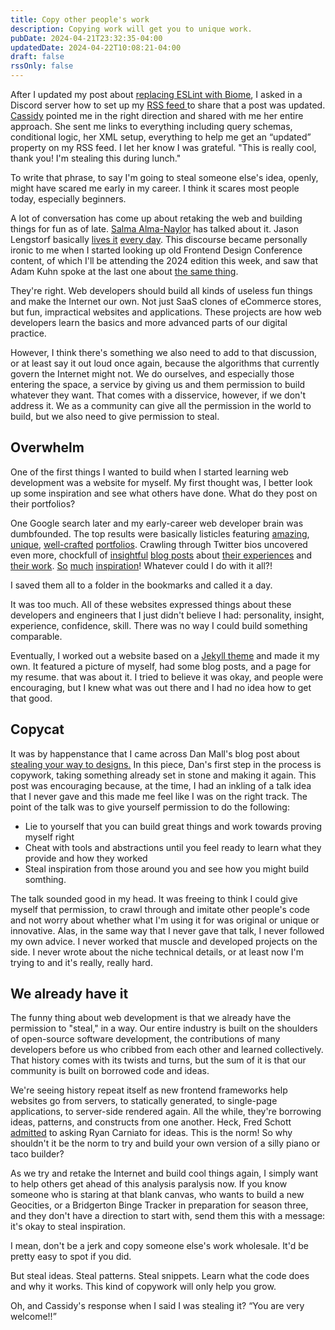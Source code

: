 ```yaml
---
title: Copy other people's work
description: Copying work will get you to unique work.
pubDate: 2024-04-21T23:32:35-04:00
updatedDate: 2024-04-22T10:08:21-04:00
draft: false
rssOnly: false
---
```

After I updated my post about [replacing ESLint with Biome](https://charlesvillard.co/blog/2024-04-07-a-new-developer-biome-get-it/), I asked in a Discord server how to set up my [RSS feed ](https://charlesvillard.co/rss.xml)to share that a post was updated. [Cassidy](https://www.cassidoo.co) pointed me in the right direction and shared with me her entire approach. She sent me links to everything including query schemas, conditional logic, her XML setup, everything to help me get an “updated” property on my RSS feed. I let her know I was grateful. "This is really cool, thank you! I'm stealing this during lunch."

To write that phrase, to say I'm going to steal someone else's idea, openly, might have scared me early in my career. I think it scares most people today, especially beginners.

A lot of conversation has come up about retaking the web and building things for fun as of late. [Salma Alma-Naylor](https://twitter.com/whitep4nth3r/status/1772589938518712676) has talked about it. Jason Lengstorf basically [lives it](https://www.youtube.com/playlist?list=PLz8Iz-Fnk_eRDgZbo9vOKdSMeDfbDMlJu) [every day](https://www.youtube.com/playlist?list=PLz8Iz-Fnk_eRtJeLjx9CxPQw6MzbDgaEu). This discourse became personally ironic to me when I started looking up old Frontend Design Conference content, of which I'll be attending the 2024 edition this week, and saw that Adam Kuhn spoke at the last one about [the same thing](https://frontenddesignconference.com/2019/schedule/#:~:text=The%20Inherent%20Value%20of%20Building%20Useless%20Shit).

They're right. Web developers should build all kinds of useless fun things and make the Internet our own. Not just SaaS clones of eCommerce stores, but fun, impractical websites and applications. These projects are how web developers learn the basics and more advanced parts of our digital practice.

However, I think there's something we also need to add to that discussion, or at least say it out loud once again, because the algorithms that currently govern the Internet might not. We do ourselves, and especially those entering the space, a service by giving us and them permission to build whatever they want. That comes with a disservice, however, if we don't address it. We as a community can give all the permission in the world to build, but we also need to give permission to steal.

## Overwhelm

One of the first things I wanted to build when I started learning web development was a website for myself. My first thought was, I better look up some inspiration and see what others have done. What do they post on their portfolios?

One Google search later and my early-career web developer brain was dumbfounded. The top results were basically listicles featuring [amazing](https://bruno-simon.com/), [unique](http://www.rleonardi.com/), [well-crafted](https://2019.wattenberger.com/) [portfolios](https://www.adhamdannaway.com/). Crawling through Twitter bios uncovered even more, chockfull of [insightful](https://www.sarasoueidan.com/) [blog posts](https://danmall.com/) about [their experiences](https://daverupert.com/) and [their work](https://chriscoyier.net/). [So](https://sarahdrasnerdesign.com/) [much](https://ethanmarcotte.com/) [inspiration](https://bradfrost.com/)! Whatever could I do with it all?!

I  saved them all to a folder in the bookmarks and called it a day.

It was too much. All of these websites expressed things about these developers and engineers that I just didn't believe I had: personality, insight, experience, confidence, skill. There was no way I could build something comparable.

Eventually, I worked out a website based on a [Jekyll theme](https://github.com/poole/hyde) and made it my own. It featured a picture of myself, had some blog posts, and a page for my resume. that was about it. I tried to believe it was okay, and people were encouraging, but I knew what was out there and I had no idea how to get that good.

## Copycat

It was by happenstance that I came across Dan Mall's blog post about [stealing your way to designs.](https://danmall.com/posts/stealing-your-way-to-original-designs/) In this piece, Dan's first step in the process is copywork, taking something already set in stone and making it again. This post was encouraging because, at the time, I had an inkling of a talk idea that I never gave and this made me feel like I was on the right track. The point of the talk was to give yourself permission to do the following:

- Lie to yourself that you can build great things and work towards proving myself right
- Cheat with tools and abstractions until you feel ready to learn what they provide and how they worked
- Steal inspiration from those around you and see how you might build somthing.

The talk sounded good in my head. It was freeing to think I could give myself that permission, to crawl through and imitate other people's code and not worry about whether what I'm using it for was original or unique or innovative. Alas, in the same way that I never gave that talk, I never followed my own advice. I never worked that muscle and developed projects on the side. I never wrote about the niche technical details, or at least now I'm trying to and it's really, really hard.

## We already have it

The funny thing about web development is that we already have the permission to "steal," in a way. Our entire industry is built on the shoulders of open-source software development, the contributions of many developers before us who cribbed from each other and learned collectively. That history comes with its twists and turns, but the sum of it is that our community is built on borrowed code and ideas.

We're seeing history repeat itself as new frontend frameworks help websites go from servers, to statically generated, to single-page applications, to server-side rendered again. All the while, they're borrowing ideas, patterns, and constructs from one another. Heck, Fred Schott [admitted](https://youtu.be/bPTZmUR7z90?si=Dc4_OAL2nf_73qWs) to asking Ryan Carniato for ideas. This is the norm! So why shouldn't it be the norm to try and build your own version of a silly piano or taco builder?

As we try and retake the Internet and build cool things again, I simply want to help others get ahead of this analysis paralysis now. If you know someone who is staring at that blank canvas, who wants to build a new Geocities, or a Bridgerton Binge Tracker in preparation for season three, and they don't have a direction to start with, send them this with a message: it's okay to steal inspiration.

I mean, don't be a jerk and copy someone else's work wholesale. It'd be pretty easy to spot if you did.

But steal ideas. Steal patterns. Steal snippets. Learn what the code does and why it works. This kind of copywork will only help you grow.

Oh, and Cassidy's response when I said I was stealing it? “You are very welcome!!”
